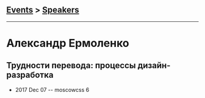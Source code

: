 ## [Events](../README.md) > [Speakers](../speakers.md)
---

# Александр Ермоленко

## Трудности перевода: процессы дизайн-разработка
- 2017 Dec 07 -- moscowcss 6    
